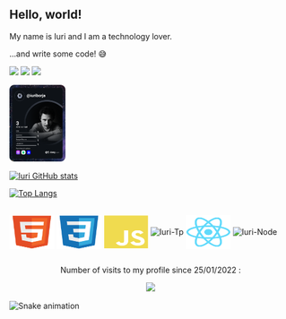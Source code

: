 ## Hello, world! ##

My name is Iuri and I am a technology lover.

...and write some code! 😅

<div>

<a href="https://instagram.com/iuriborja" target="_blank"><img src="https://img.shields.io/badge/-Instagram-%23E4405F?style=for-the-badge&logo=instagram&logoColor=white" target="_blank"></a>
  <a href = "mailto:iuriborja@gmail.com"><img src="https://img.shields.io/badge/-Gmail-%23333?style=for-the-badge&logo=gmail&logoColor=white" target="_blank"></a>
  <a href="https://www.linkedin.com/in/iuri-borja-72a28b171/" target="_blank"><img src="https://img.shields.io/badge/-LinkedIn-%230077B5?style=for-the-badge&logo=linkedin&logoColor=white" target="_blank"></a>
  
  </div>
  
  
<p float = "left">
<a href="https://app.daily.dev/iuriborja"><img src="https://github.com/IuriBorja/iuriborja/blob/main/devcard.svg" width="100" alt="Iuri Borja's Dev Card"/></a>

[![Iuri GitHub stats](https://github-readme-stats.vercel.app/api?username=IuriBorja)](https://github.com/IuriBorja/github-readme-stats)  

[![Top Langs](https://github-readme-stats.vercel.app/api/top-langs/?username=IuriBorja&layout=compact)](https://github.com/IuriBorja/github-readme-stats)

</p>

  <div style="display: inline_block"><br>
  
  <img align="center" alt="Iuri-HTML" height="60" width="80" src="https://raw.githubusercontent.com/devicons/devicon/master/icons/html5/html5-original.svg">
  
  <img align="center" alt="Iuri-CSS" height="60" width="80" src="https://raw.githubusercontent.com/devicons/devicon/master/icons/css3/css3-original.svg">
  
  <img align="center" alt="Iuri-Js" height="60" width="80" src="https://raw.githubusercontent.com/devicons/devicon/master/icons/javascript/javascript-plain.svg">
  
  <img align="center" alt="Iuri-Tp" height="60" width="80" src="https://cdn.jsdelivr.net/gh/devicons/devicon/icons/typescript/typescript-original.svg">
  
  <img align="center" alt="Iuri-React" height="60" width="80" src="https://raw.githubusercontent.com/devicons/devicon/master/icons/react/react-original.svg">
  
  <img align="center" alt="Iuri-Node" height="60" width="80" src="https://cdn.jsdelivr.net/gh/devicons/devicon/icons/nodejs/nodejs-original-wordmark.svg">
           
  </div>
  
  ##
  
<div> 
    
<p align="center"> Number of visits to my profile since 25/01/2022 : </p>
<p align="center">   <img alingn="center" src="https://profile-counter.glitch.me/IuriBorja/count.svg" /></p>
  
  
  
  ![Snake animation](https://github.com/iuriborja/iuriborja/blob/output/github-contribution-grid-snake.svg)
  
  </div>
